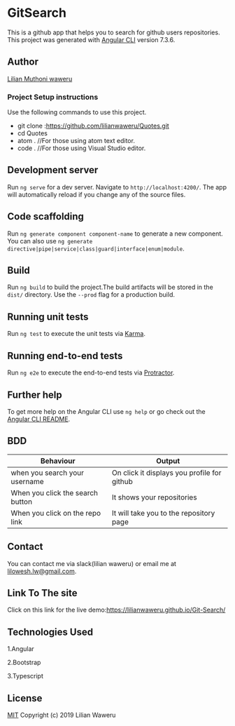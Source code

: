 # GitSearch
This is a github app that helps you to search for github users repositories.
This project was generated with [Angular CLI](https://github.com/angular/angular-cli) version 7.3.6.
## Author
[Lilian Muthoni waweru](https://github.com/lilianwaweru/Git-Search)

### Project Setup instructions
Use the following commands to use this project.
- git clone :https://github.com/lilianwaweru/Quotes.git
- cd Quotes
- atom .  //For those using atom text editor.
- code .  //For those using Visual Studio editor.

## Development server

Run `ng serve` for a dev server. Navigate to `http://localhost:4200/`. The app will automatically reload if you change any of the source files.

## Code scaffolding

Run `ng generate component component-name` to generate a new component. You can also use `ng generate directive|pipe|service|class|guard|interface|enum|module`.

## Build

Run `ng build` to build the project.The build artifacts will be stored in the `dist/` directory. Use the `--prod` flag for a production build.

## Running unit tests

Run `ng test` to execute the unit tests via [Karma](https://karma-runner.github.io).

## Running end-to-end tests

Run `ng e2e` to execute the end-to-end tests via [Protractor](http://www.protractortest.org/).

## Further help

To get more help on the Angular CLI use `ng help` or go check out the [Angular CLI README](https://github.com/angular/angular-cli/blob/master/README.md).

## BDD
| Behaviour                          | Output                                                  |
|------------------------------------|---------------------------------------------------------|
| when you search your username     | On click it displays you profile for github |
| When you click the search button   | It shows your repositories                  |
| When you click on the repo link | It will take you to the repository page              |

## Contact 
You can contact me via slack(lilian waweru) or email me at lilowesh.lw@gmail.com.

## Link To The site
Click on this link for the live demo:https://lilianwaweru.github.io/Git-Search/

## Technologies Used
1.Angular

2.Bootstrap

3.Typescript

## License
[MIT](./LICENSE)
Copyright (c) 2019 Lilian Waweru

